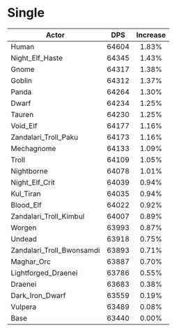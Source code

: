 # Single
| Actor | DPS | Increase |
|---|:---:|:---:|
|Human|64604|1.83%|
|Night_Elf_Haste|64345|1.43%|
|Gnome|64317|1.38%|
|Goblin|64312|1.37%|
|Panda|64264|1.30%|
|Dwarf|64234|1.25%|
|Tauren|64230|1.25%|
|Void_Elf|64177|1.16%|
|Zandalari_Troll_Paku|64173|1.16%|
|Mechagnome|64133|1.09%|
|Troll|64109|1.05%|
|Nightborne|64078|1.01%|
|Night_Elf_Crit|64039|0.94%|
|Kul_Tiran|64035|0.94%|
|Blood_Elf|64022|0.92%|
|Zandalari_Troll_Kimbul|64007|0.89%|
|Worgen|63993|0.87%|
|Undead|63918|0.75%|
|Zandalari_Troll_Bwonsamdi|63893|0.71%|
|Maghar_Orc|63887|0.70%|
|Lightforged_Draenei|63786|0.55%|
|Draenei|63683|0.38%|
|Dark_Iron_Dwarf|63559|0.19%|
|Vulpera|63489|0.08%|
|Base|63440|0.00%|
